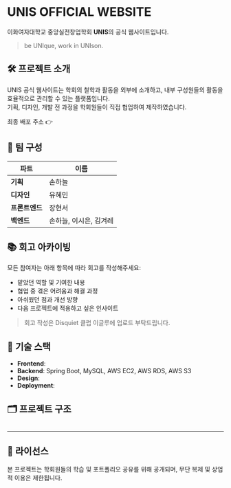# UNIS OFFICIAL WEBSITE

이화여자대학교 중앙실전창업학회 **UNIS**의 공식 웹사이트입니다.
> be UNIque, work in UNIson.


## 🛠 프로젝트 소개

UNIS 공식 웹사이트는 학회의 철학과 활동을 외부에 소개하고, 내부 구성원들의 활동을 효율적으로 관리할 수 있는 플랫폼입니다.  
기획, 디자인, 개발 전 과정을 학회원들이 직접 협업하여 제작하였습니다.

최종 배포 주소 👉 


## 👥 팀 구성

| 파트 | 이름 |
|------|------|
| **기획** | 손하늘 |
| **디자인** | 유혜민 |
| **프론트엔드** | 장현서 |
| **백엔드** | 손하늘, 이시은, 김겨레 |


## 📚 회고 아카이빙

모든 참여자는 아래 항목에 따라 회고를 작성해주세요:

- 맡았던 역할 및 기여한 내용
- 협업 중 겪은 어려움과 해결 과정
- 아쉬웠던 점과 개선 방향
- 다음 프로젝트에 적용하고 싶은 인사이트

> 회고 작성은 Disquiet 클럽 이글루에 업로드 부탁드립니다.


## 📎 기술 스택

- **Frontend**: 
- **Backend**: Spring Boot, MySQL, AWS EC2, AWS RDS, AWS S3
- **Design**: 
- **Deployment**: 


## 🗂 프로젝트 구조
```

```


---

## 🤝 라이선스

본 프로젝트는 학회원들의 학습 및 포트폴리오 공유를 위해 공개되며, 무단 복제 및 상업적 이용은 제한됩니다.
